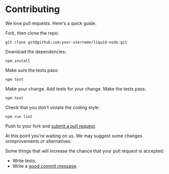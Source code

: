 # Contributing

We love pull requests. Here's a quick guide.

Fork, then clone the repo:

    git clone git@github.com:your-username/liquid-node.git

Download the dependencies:

    npm install

Make sure the tests pass:

    npm test

Make your change. Add tests for your change. Make the tests pass:

    npm test
    
Check that you don't violate the coding style:

    npm run lint

Push to your fork and [submit a pull request][pr].

[pr]: https://github.com/sirlantis/liquid-node/compare/

At this point you're waiting on us.
We may suggest some changes orimprovements or alternatives.

Some things that will increase the chance that your pull request is accepted:

* Write tests.
* Write a [good commit message][commit].

[commit]: http://tbaggery.com/2008/04/19/a-note-about-git-commit-messages.html
